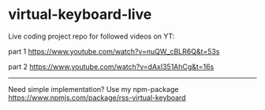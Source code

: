 # virtual-keyboard-live

Live coding project repo for followed videos on YT:

part 1 https://www.youtube.com/watch?v=nuQW_cBLR6Q&t=53s 

part 2 https://www.youtube.com/watch?v=dAxI351AhCg&t=16s

---

Need simple implementation? Use my npm-package https://www.npmjs.com/package/rss-virtual-keyboard
